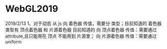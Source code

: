 # WebGL2019
2019/2/13
1、对于动态 从 js 向 着色器 传值，需要分 类型；目前知道的 着色器类型有 顶点着色器 和 片源着色器
    目前知道的 向 顶点着色器 传值：需要通过 attribute,且只能用在 顶点 不能用到 片源里；
    向 片源着色器 传值：需要通过 uniform